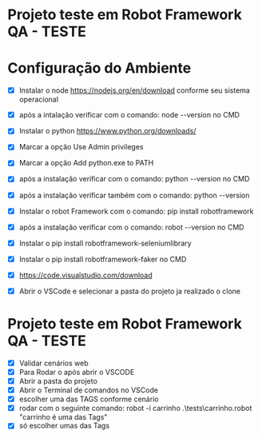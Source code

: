 # Projeto teste em Robot Framework QA - TESTE
# Configuração do Ambiente
 - [x] Instalar o node https://nodejs.org/en/download conforme seu sistema operacional
 - [x] após a intalação verificar com o comando: node --version no CMD

 - [x] Instalar o python https://www.python.org/downloads/
 - [x] Marcar a opção Use Admin privileges 
 - [x] Marcar a  opção Add python.exe to PATH
 - [x] após a instalação verificar com o comando:  python --version no CMD
 - [x] após a instalação verificar também com o comando: python --version
 - [x] Instalar o robot Framework com o comando: pip install robotframework
 - [x] após a instalação verificar com o comando:  robot --version no CMD
 - [x] Instalar o pip install robotframework-seleniumlibrary
 - [x] Instalar o pip install robotframework-faker no CMD
 - [x] https://code.visualstudio.com/download
 - [x] Abrir o VSCode e selecionar a pasta do projeto ja realizado o clone   

# Projeto teste em Robot Framework QA - TESTE
 - [x]  Validar cenários web 
 - [x]  Para Rodar o após abrir o VSCODE
 - [x]  Abrir a pasta do projeto
 - [x]  Abrir o Terminal de comandos no VSCode
 - [x]  escolher uma das TAGS conforme cenário
 - [x]  rodar com o seguinte comando:  robot -i carrinho .\tests\carrinho.robot  "carrinho é uma das Tags"
 - [x]  só escolher umas das Tags
